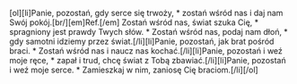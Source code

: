 [ol][li]Panie, pozostań, gdy serce się trwoży, * zostań wśród nas i daj nam Swój pokój.[br/][em]Ref.[/em] Zostań wśród nas, świat szuka Cię, * spragniony jest prawdy Twych słów. * Zostań wśród nas, podaj nam dłoń, * gdy samotni idziemy przez świat.[/li][li]Panie, pozostań, jak brat pośród braci. * Zostań wśród nas i naucz nas kochać.[/li][li]Panie, pozostań i weź moje ręce, * zapał i trud, chcę świat z Tobą zbawiać.[/li][li]Panie, pozostań i weź moje serce. * Zamieszkaj w nim, zaniosę Cię braciom.[/li][/ol]